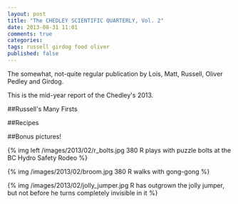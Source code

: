 ```yaml
---
layout: post
title: "The CHEDLEY SCIENTIFIC QUARTERLY, Vol. 2"
date: 2013-08-31 11:01
comments: true
categories: 
tags: russell girdog food oliver
published: false
---
```

The somewhat, not-quite regular publication by Lois, Matt, Russell, Oliver Pedley and Girdog.

This is the mid-year report of the Chedley's 2013.

##Russell's Many Firsts



##Recipes



##Bonus pictures!

{% img left /images/2013/02/r_bolts.jpg 380 R plays with puzzle bolts at the BC Hydro Safety Rodeo %}

{% img /images/2013/02/broom.jpg 380 R walks with gong-gong %}

{% img /images/2013/02/jolly_jumper.jpg R has outgrown the jolly jumper, but not before he turns completely invisible in it %}
